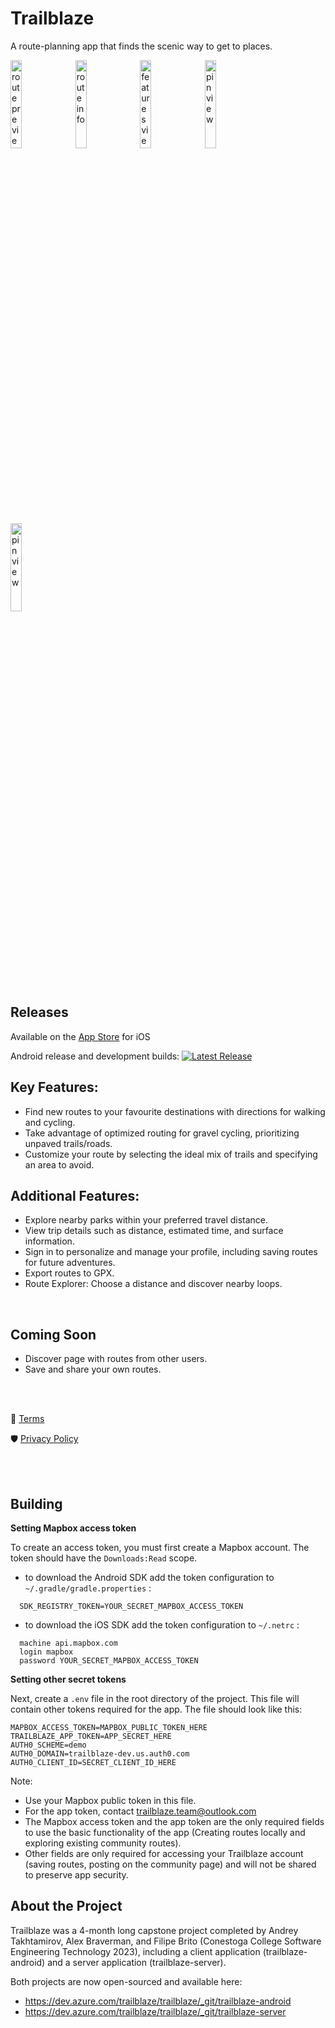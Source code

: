 
# Trailblaze

A route-planning app that finds the scenic way to get to places. 

<img width="19%" alt="route preview" src="https://github.com/andreytakhtamirov/trailblaze-flutter/assets/70922688/d2b5d956-3972-49fe-80af-8cf96e5e9149">&nbsp;
<img width="19%" alt="route info" src="https://github.com/andreytakhtamirov/trailblaze-flutter/assets/70922688/281f7fee-834e-4b81-9818-9d38f97e6380">&nbsp;
<img width="19%" alt="features view" src="https://github.com/andreytakhtamirov/trailblaze-flutter/assets/70922688/622ec0d7-58eb-4799-90c2-534a8a327ac6">&nbsp;
<img width="19%" alt="pin view" src="https://github.com/andreytakhtamirov/trailblaze-flutter/assets/70922688/2c136947-de79-4216-b809-dd27772be4c4">&nbsp;
<img width="19%" alt="pin view" src="https://github.com/andreytakhtamirov/trailblaze-flutter/assets/70922688/d1199edb-a188-4687-9489-e9f52f81d8d1">&nbsp;

## Releases
Available on the [App Store](https://apps.apple.com/ca/app/trailblaze/id6450859439) for iOS

Android release and development builds:
[![Latest Release](https://img.shields.io/github/v/release/andreytakhtamirov/trailblaze-flutter?include_prereleases&style=flat)](https://github.com/andreytakhtamirov/trailblaze-flutter/releases/latest)


## Key Features:
- Find new routes to your favourite destinations with directions for walking and cycling.
- Take advantage of optimized routing for gravel cycling, prioritizing unpaved trails/roads.
- Customize your route by selecting the ideal mix of trails and specifying an area to avoid.

## Additional Features:
- Explore nearby parks within your preferred travel distance.
- View trip details such as distance, estimated time, and surface information.
- Sign in to personalize and manage your profile, including saving routes for future adventures.
- Export routes to GPX.
- Route Explorer: Choose a distance and discover nearby loops.

<br>


## Coming Soon
- Discover page with routes from other users.
- Save and share your own routes.

<br>
<br>

📜 [Terms](https://github.com/andreytakhtamirov/trailblaze-flutter/blob/main/terms_and_conditions.md#terms-and-conditions)

🛡️ [Privacy Policy](https://github.com/andreytakhtamirov/trailblaze-flutter//blob/main/privacy_policy.md#privacy-policy)

<br>
<br>

## Building

**Setting Mapbox access token**

To create an access token, you must first create a Mapbox account. The token should have the `Downloads:Read` scope.

-   to download the Android SDK add the token configuration to  `~/.gradle/gradle.properties`  :
```
  SDK_REGISTRY_TOKEN=YOUR_SECRET_MAPBOX_ACCESS_TOKEN
```

-   to download the iOS SDK add the token configuration to  `~/.netrc`  :

```
  machine api.mapbox.com
  login mapbox
  password YOUR_SECRET_MAPBOX_ACCESS_TOKEN
```

**Setting other secret tokens**

Next, create a `.env` file in the root directory of the project. This file will contain other tokens required for the app. The file should look like this:

    MAPBOX_ACCESS_TOKEN=MAPBOX_PUBLIC_TOKEN_HERE
    TRAILBLAZE_APP_TOKEN=APP_SECRET_HERE
    AUTH0_SCHEME=demo
    AUTH0_DOMAIN=trailblaze-dev.us.auth0.com
    AUTH0_CLIENT_ID=SECRET_CLIENT_ID_HERE
    
Note:
- Use your Mapbox public token in this file.
- For the app token, contact trailblaze.team@outlook.com
- The Mapbox access token and the app token are the only required fields to use the basic functionality of the app (Creating routes locally and exploring existing community routes).
- Other fields are only required for accessing your Trailblaze account (saving routes, posting on the community page) and will not be shared to preserve app security.


## About the Project

Trailblaze was a 4-month long capstone project completed by Andrey Takhtamirov, Alex Braverman, and Filipe Brito (Conestoga College Software Engineering Technology 2023), including a client application (trailblaze-android) and a server application (trailblaze-server).

Both projects are now open-sourced and available here:
- https://dev.azure.com/trailblaze/trailblaze/_git/trailblaze-android
- https://dev.azure.com/trailblaze/trailblaze/_git/trailblaze-server
